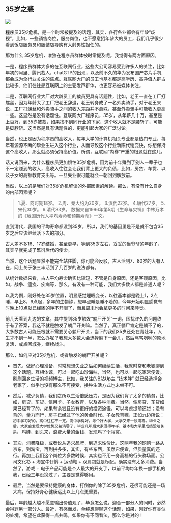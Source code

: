 ## 35岁之惑

![](./images/35.png)

程序员35岁危机，是一个时常被提及的话题，其实，各行各业都会有年龄“歧视”，比如，一些销售岗位，服务岗位，也不愿意招年龄大的员工，我们几乎很少看到饭店服务员和服装店导购有大龄男性担任的。

那为什么 35岁危机，唯独在程序员群体被时常提及呢。我觉得有两方面原因。

一是，程序员群体大多的在互联网行业，这些大公司容易受到许多人的关注，比如年初的阿里、腾讯裁人，chatGTP的出现，以及前不久的华为发布国产芯片手机都会成为全行业关注的焦点。互联网大厂的员工也基本都是高学历、高净值人群占比较多。他们往往是互联网上的主要发声群体，也更容易被媒体关注。

二是，互联网行业大厂对大龄员工的裁员更具有话题性，比如，老王一直在工厂打螺丝，因为年龄大了工厂把老王辞退，老王转身成了一名外卖骑手，对于老王来说，工厂打螺丝和外卖骑手之间的收入差距并不悬殊，甚至外卖骑手可能收入更高一些。这显然是没有话题性。互联网大厂程序员，35岁，从年薪几十万，甚至是上百万，到35岁被裁，如果找不到同行业的下家，这个收入就不是腰斩了，可能是脚脖斩。这当然是具有话题性的，更能引起大家的广泛讨论。

当然，也正是因为程序员的高收入，每年大学的计算机相关专业都是热门专业，每年有源源不断的毕业生进入这个行业，从而导致这个行业新陈代谢变快，你想保持这个高收入，那么就必须保持高价值。所谓，互联网“内卷”严重的根源就在这儿。

话又说回来，为什么程序员更加惧怕35岁危机，因为前十年赚到了别人一辈子也不一定赚到的收入，高收入往往会让我们背上更大的负债，比如，房贷、车贷、以及子女的高额教育支出等。一旦失业很可能就会一朝回到解放前。

当然，以上的是我们对35岁危机解读的外部因素的解读。那么，有没有什么自身的内部因素呢？

> 1.夏、商时期18岁。
> 2.周、秦大约为20岁。
> 3.汉代22岁。
> 4.唐代27岁。
> 5.宋代30岁。
> 6.清代33岁。
> 数据来自1996年第5期《生命与灾祸》中林万孝的《我国历代人平均寿命和预期寿命》一文。

直到清代，我国的平均寿命都没到35岁，所以，我们的基因里是不是就不包含35岁之后应该继续活下去的部分。

古人差不多16、17岁结婚，甚至更早，等到35岁左右，妥妥的当爷爷的年龄了，其实早就完成了繁衍后代的使命。

当然，这个话题显然不能完全站住脚，你可能会反驳，古人活到7、80岁的大有人在，网上关于张三丰活到了几百岁的说法都有。

从统计数据来看，古人平均寿命确实比较短，不管是自身原因，还是客观原因，比如，战争、瘟疫、疾病等，那么，有没有一种可能，我们大多数人都是普通人呢？

以我为例，刚好处在35岁位置，明显感觉睡眠变长，以往基本都是晚上1，2点睡，早上8，9点起，多年的生物钟，想早点睡是睡不着的，今年开始明显感觉有时晚上10点就已经困的睁不开眼了，而且周末也会拿更多的时间来睡觉。

前几天看到九边的文章，其中提到35岁触发“躺尸开关”一词，困扰许久的问题终于有了答案，我这不就是触发了躺尸开关嘛。当然了，真正躺尸肯定是躺不了的，大多数古人可能压根就不需要关心躺尸开关，当下的我们35岁还处在青壮年，人生才不到一半，怎么办呢？我想大多数人会选择躺下一会儿，然后骂骂咧咧的原地复活，或点回城券，继续战斗。

那么，如何应对35岁危机，或者触发的躺尸开关呢？

* 首先，做好心理准备，时常想想失业之后如何继续生活，我就时常和老婆聊到这个话题。互相体谅，可以一起吃山珍海味，当然，也可以一起吃家常便饭。刷刷回乡生活的视频博主，比如，我关注的B站Up主 “技术胖” 就已经选择会老家了，似乎也没有那么不可接受，换种生活方式也未尝不可。

* 然后，减少负债，我们之所以生活倍感压力，是因为我们背了太多的债务，比如，房贷、车贷、信用卡、子女教育，以及各种消费。当然，像房贷、车贷如果已经背了的，如果有余钱且没有更好的投资途径，可以考虑提前还贷；没有背的，量力而行，房子已经过了他的黄金时代。子女教育嘛，正如九边所说：`初中学习好的，高中往往不一定。高中学得好，考个好大学，大学又来一波清零。毕业之后，大家会发现大学优势又被清零了，毕业几年后大家混得咋样，基本和大学里成绩没啥关系。` 鸡娃，到头来，浪费大量的金钱，发现鸡了个寂寞。

* 其次，消费降级，或者说从追求品牌，到追求性价比，这两年我的网购一路从京东，到淘宝，再到拼多多，其实，有些东西，虽然它便宜，但质量真的还行。再加上我们这个岗位大多数时候，其实也不用一身高档的行头称场面。公司文化衫 + 淘宝牛仔裤 + 运动鞋 + 双肩包就是标配。确实没有太多消费。当然了，游戏 + 电子产品可能是个人最大的开支了，以前平均每年换一部手机的我，已经三年没换过了，主要是觉得够用。

* 最后，当然是要保持健康的身体，打倒你的除了35岁危机，还很可能还是一场大病。保持好身心健康远比以上几点更重要。


最后，年龄越大越不愿意输出价值观了，毕竟怎么说，迎合一部分人的同时，必然会得罪另一部分人。最近，有感而发，单纯想聊聊这个话题，如果，刚好你有类似的处境，希望在此获得一点共鸣，如果你有不同看法，那么你是对的！
